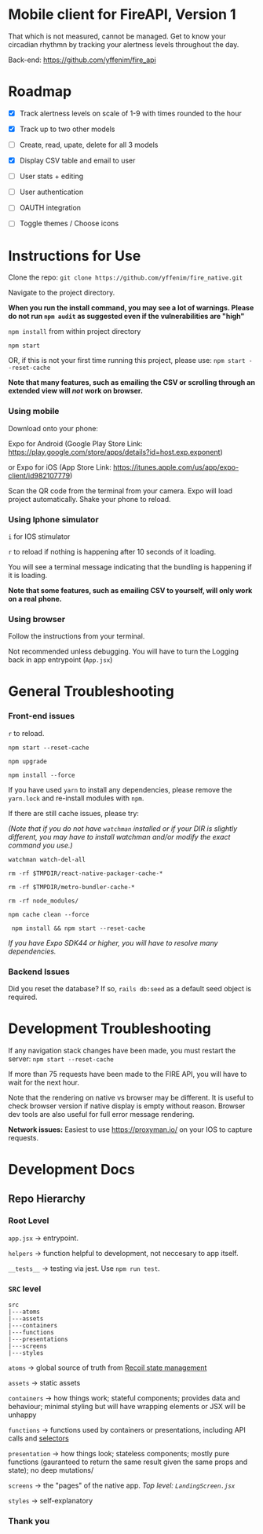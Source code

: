 # Mobile client for FireAPI, Version 1

That which is not measured, cannot be managed. Get to know your circadian rhythmn by tracking your alertness levels throughout the day. 

Back-end: https://github.com/yffenim/fire_api


# Roadmap

- [x] Track alertness levels on scale of 1-9 with times rounded to the hour
- [x] Track up to two other models
- [ ] Create, read, upate, delete for all 3 models
- [x] Display CSV table and email to user
- [ ] User stats + editing
- [ ] User authentication
- [ ] OAUTH integration 
- [ ] Toggle themes / Choose icons


# Instructions for Use

Clone the repo: `git clone https://github.com/yffenim/fire_native.git`

Navigate to the project directory.

**When you run the install command, you may see a lot of warnings. Please do not run `npm audit` as suggested even if the vulnerabilities are "high"**

`npm install` from within project directory

`npm start`

OR, if this is not your first time running this project, please use: `npm start --reset-cache`

**Note that many features, such as emailing the CSV or scrolling through an extended view will _not_ work on browser.**

### Using mobile

Download onto your phone:

Expo for Android (Google Play Store Link: https://play.google.com/store/apps/details?id=host.exp.exponent)

or Expo for iOS (App Store Link: https://itunes.apple.com/us/app/expo-client/id982107779) 

Scan the QR code from the terminal from your camera. Expo will load project automatically. Shake your phone to reload.

### Using Iphone simulator

`i` for IOS stimulator 

`r` to reload if nothing is happening after 10 seconds of it loading. 

You will see a terminal message indicating that the bundling is happening if it is loading.

**Note that some features, such as emailing CSV to yourself, will only work on a real phone.**

### Using browser 

Follow the instructions from your terminal.

Not recommended unless debugging. You will have to turn the Logging back in app entrypoint (`App.jsx`)


# General Troubleshooting

### Front-end issues

`r` to reload. 

`npm start --reset-cache`

`npm upgrade`

`npm install --force`

If you have used `yarn` to install any dependencies, please remove the `yarn.lock` and re-install modules with `npm`.

If there are still cache issues, please try:

_(Note that if you do not have `watchman` installed or if your DIR is slightly different, you may have to install watchman and/or modify the exact command you use.)_

`watchman watch-del-all`

`rm -rf $TMPDIR/react-native-packager-cache-*`

`rm -rf $TMPDIR/metro-bundler-cache-*` 

`rm -rf node_modules/`

`npm cache clean --force`

` npm install && npm start --reset-cache`

_If you have Expo SDK44 or higher, you will have to resolve many dependencies._

### Backend Issues 

Did you reset the database? If so, `rails db:seed` as a default seed object is required.


# Development Troubleshooting

If any navigation stack changes have been made, you must restart the server: `npm start --reset-cache`

If more than 75 requests have been made to the FIRE API, you will have to wait for the next hour.

Note that the rendering on native vs browser may be different. It is useful to check browser version if native display is empty without reason. Browser dev tools are also useful for full error message rendering.

**Network issues:** Easiest to use  https://proxyman.io/ on your IOS to capture requests.


# Development Docs

## Repo Hierarchy

### Root Level 

`app.jsx` -> entrypoint.

`helpers` -> function helpful to development, not neccesary to app itself.

`__tests__` -> testing via jest. Use `npm run test`.

### `SRC` level

```
src
|---atoms
|---assets
|---containers
|---functions
|---presentations
|---screens
|---styles

```

`atoms` -> global source of truth from [Recoil state management]('https://github.com/facebookexperimental/Recoil')

`assets` -> static assets

`containers` -> how things work; stateful components; provides data and behaviour; minimal styling but will have wrapping elements or JSX will be unhappy

`functions` -> functions used by containers or presentations, including API calls and [selectors]('https://recoiljs.org/docs/api-reference/core/selector/')

`presentation` -> how things look; stateless components; mostly pure functions (gauranteed to return the same result given the same props and state); no deep mutations/

`screens` -> the "pages" of the native app. _Top level: `LandingScreen.jsx`_

`styles` -> self-explanatory


### Thank you
